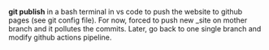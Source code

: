 **git publish** in a bash terminal in vs code to push the website to github pages (see git config file).
For now, forced to push new _site on mother branch and it pollutes the commits. Later, go back to one single branch and modify github actions pipeline.